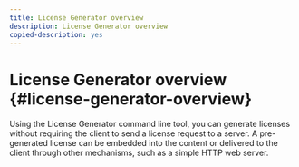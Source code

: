 ```yaml
---
title: License Generator overview
description: License Generator overview
copied-description: yes
---
```


# License Generator overview {#license-generator-overview}

Using the License Generator command line tool, you can generate licenses without requiring the client to send a license request to a server. A pre-generated license can be embedded into the content or delivered to the client through other mechanisms, such as a simple HTTP web server. 
